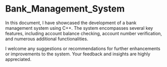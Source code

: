 # Bank_Management_System 
In this document, I have showcased the development of a bank management system using C++. The system encompasses several key features, including account balance checking, account number verification, and numerous additional functionalities.

I welcome any suggestions or recommendations for further enhancements or improvements to the system. Your feedback and insights are highly appreciated.
